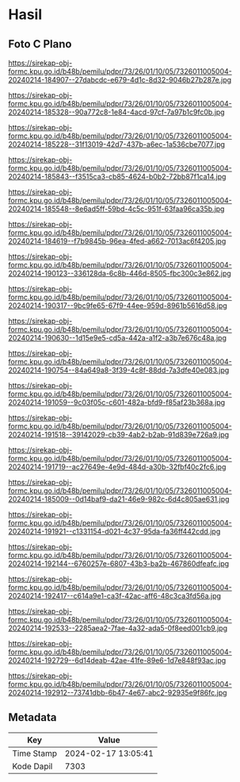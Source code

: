 # Hasil

## Foto C Plano

https://sirekap-obj-formc.kpu.go.id/b48b/pemilu/pdpr/73/26/01/10/05/7326011005004-20240214-184907--27dabcdc-e679-4d1c-8d32-9046b27b287e.jpg

https://sirekap-obj-formc.kpu.go.id/b48b/pemilu/pdpr/73/26/01/10/05/7326011005004-20240214-185328--90a772c8-1e84-4acd-97cf-7a97b1c9fc0b.jpg

https://sirekap-obj-formc.kpu.go.id/b48b/pemilu/pdpr/73/26/01/10/05/7326011005004-20240214-185228--31f13019-42d7-437b-a6ec-1a536cbe7077.jpg

https://sirekap-obj-formc.kpu.go.id/b48b/pemilu/pdpr/73/26/01/10/05/7326011005004-20240214-185843--f3515ca3-cb85-4624-b0b2-72bb87f1ca14.jpg

https://sirekap-obj-formc.kpu.go.id/b48b/pemilu/pdpr/73/26/01/10/05/7326011005004-20240214-185548--8e6ad5ff-59bd-4c5c-951f-63faa96ca35b.jpg

https://sirekap-obj-formc.kpu.go.id/b48b/pemilu/pdpr/73/26/01/10/05/7326011005004-20240214-184619--f7b9845b-96ea-4fed-a662-7013ac6f4205.jpg

https://sirekap-obj-formc.kpu.go.id/b48b/pemilu/pdpr/73/26/01/10/05/7326011005004-20240214-190123--336128da-6c8b-446d-8505-fbc300c3e862.jpg

https://sirekap-obj-formc.kpu.go.id/b48b/pemilu/pdpr/73/26/01/10/05/7326011005004-20240214-190317--9bc9fe65-67f9-44ee-959d-8961b5616d58.jpg

https://sirekap-obj-formc.kpu.go.id/b48b/pemilu/pdpr/73/26/01/10/05/7326011005004-20240214-190630--1d15e9e5-cd5a-442a-a1f2-a3b7e676c48a.jpg

https://sirekap-obj-formc.kpu.go.id/b48b/pemilu/pdpr/73/26/01/10/05/7326011005004-20240214-190754--84a649a8-3f39-4c8f-88dd-7a3dfe40e083.jpg

https://sirekap-obj-formc.kpu.go.id/b48b/pemilu/pdpr/73/26/01/10/05/7326011005004-20240214-191059--9c03f05c-c601-482a-bfd9-f85af23b368a.jpg

https://sirekap-obj-formc.kpu.go.id/b48b/pemilu/pdpr/73/26/01/10/05/7326011005004-20240214-191518--39142029-cb39-4ab2-b2ab-91d839e726a9.jpg

https://sirekap-obj-formc.kpu.go.id/b48b/pemilu/pdpr/73/26/01/10/05/7326011005004-20240214-191719--ac27649e-4e9d-484d-a30b-32fbf40c2fc6.jpg

https://sirekap-obj-formc.kpu.go.id/b48b/pemilu/pdpr/73/26/01/10/05/7326011005004-20240214-185009--0d14baf9-da21-46e9-982c-6d4c805ae631.jpg

https://sirekap-obj-formc.kpu.go.id/b48b/pemilu/pdpr/73/26/01/10/05/7326011005004-20240214-191921--c1331154-d021-4c37-95da-fa36ff442cdd.jpg

https://sirekap-obj-formc.kpu.go.id/b48b/pemilu/pdpr/73/26/01/10/05/7326011005004-20240214-192144--6760257e-6807-43b3-ba2b-467860dfeafc.jpg

https://sirekap-obj-formc.kpu.go.id/b48b/pemilu/pdpr/73/26/01/10/05/7326011005004-20240214-192417--c614a9e1-ca3f-42ac-aff6-48c3ca3fd56a.jpg

https://sirekap-obj-formc.kpu.go.id/b48b/pemilu/pdpr/73/26/01/10/05/7326011005004-20240214-192533--2285aea2-7fae-4a32-ada5-0f8eed001cb9.jpg

https://sirekap-obj-formc.kpu.go.id/b48b/pemilu/pdpr/73/26/01/10/05/7326011005004-20240214-192729--6d14deab-42ae-41fe-89e6-1d7e848f93ac.jpg

https://sirekap-obj-formc.kpu.go.id/b48b/pemilu/pdpr/73/26/01/10/05/7326011005004-20240214-192912--73741dbb-6b47-4e67-abc2-92935e9f86fc.jpg


## Metadata

| Key        | Value               |
| ---------- | ------------------- |
| Time Stamp | 2024-02-17 13:05:41 |
| Kode Dapil | 7303                |



